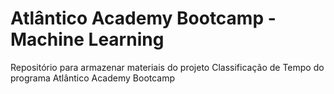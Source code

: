 # Atlântico Academy Bootcamp - Machine Learning
Repositório para armazenar materiais do projeto Classificação de Tempo do programa Atlântico Academy Bootcamp
